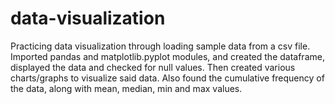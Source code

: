 # data-visualization
 Practicing data visualization through loading sample data from a csv file.
 Imported pandas and matplotlib.pyplot modules, and created the dataframe, displayed the data and checked for null values. 
 Then created various charts/graphs to visualize said data.
 Also found the cumulative frequency of the data, along with mean, median, min and max values.

